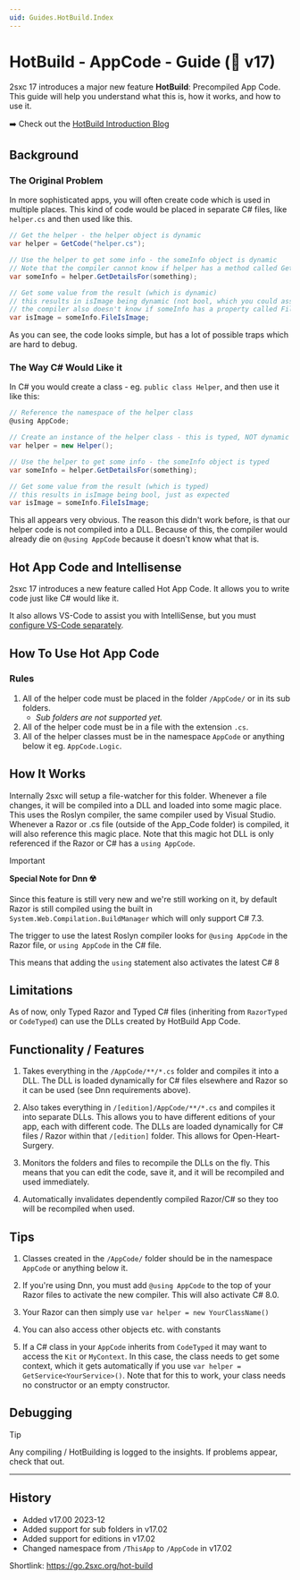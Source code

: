 ```yaml
---
uid: Guides.HotBuild.Index
---
```


# HotBuild - AppCode - Guide (🌟 v17)

2sxc 17 introduces a major new feature **HotBuild**: Precompiled App Code.
This guide will help you understand what this is, how it works, and how to use it.

➡️ Check out the [HotBuild Introduction Blog](https://2sxc.org/en/blog/post/scale-5-with-2sxc-hotbuild-on-the-5th-day)

## Background

### The Original Problem

In more sophisticated apps, you will often create code which is used in multiple places.
This kind of code would be placed in separate C# files, like `helper.cs` and then used like this.

```c#
// Get the helper - the helper object is dynamic
var helper = GetCode("helper.cs");

// Use the helper to get some info - the someInfo object is dynamic
// Note that the compiler cannot know if helper has a method called GetDetailsFor
var someInfo = helper.GetDetailsFor(something);

// Get some value from the result (which is dynamic)
// this results in isImage being dynamic (not bool, which you could assume)
// the compiler also doesn't know if someInfo has a property called FileIsImage
var isImage = someInfo.FileIsImage;
```

As you can see, the code looks simple, but has a lot of possible traps which are hard to debug.

### The Way C# Would Like it

In C# you would create a class - eg. `public class Helper`, and then use it like this:

```c#
// Reference the namespace of the helper class
@using AppCode;

// Create an instance of the helper class - this is typed, NOT dynamic
var helper = new Helper();

// Use the helper to get some info - the someInfo object is typed
var someInfo = helper.GetDetailsFor(something);

// Get some value from the result (which is typed)
// this results in isImage being bool, just as expected
var isImage = someInfo.FileIsImage;
```

This all appears very obvious.
The reason this didn't work before, is that our helper code is not compiled into a DLL.
Because of this, the compiler would already die on `@using AppCode` because it doesn't know what that is.

## Hot App Code and Intellisense

2sxc 17 introduces a new feature called Hot App Code.
It allows you to write code just like C# would like it.

It also allows VS-Code to assist you with IntelliSense,
but you must [configure VS-Code separately](xref:Guides.VsCode.Index).

## How To Use Hot App Code

### Rules

1. All of the helper code must be placed in the folder `/AppCode/` or in its sub folders.
    * _Sub folders are not supported yet._
1. All of the helper code must be in a file with the extension `.cs`.
1. All of the helper classes must be in the namespace `AppCode` or anything below it eg. `AppCode.Logic`.

## How It Works

Internally 2sxc will setup a file-watcher for this folder.
Whenever a file changes, it will be compiled into a DLL and loaded into some magic place.
This uses the Roslyn compiler, the same compiler used by Visual Studio.
Whenever a Razor or .cs file (outside of the App_Code folder) is compiled, it will also reference this magic place.
Note that this magic hot DLL is only referenced if the Razor or C# has a `using AppCode`.

> [!IMPORTANT]
> **Special Note for Dnn ☢️**
>
> Since this feature is still very new and we're still working on it,
> by default Razor is still compiled using the built in `System.Web.Compilation.BuildManager` which will only support C# 7.3.
>
> The trigger to use the latest Roslyn compiler looks for `@using AppCode` in the Razor file,
> or `using AppCode` in the C# file.
>
> This means that adding the `using` statement also activates the latest C# 8

## Limitations

As of now, only Typed Razor and Typed C# files (inheriting from `RazorTyped` or `CodeTyped`) can use the DLLs created by HotBuild App Code.

## Functionality / Features

1. Takes everything in the `/AppCode/**/*.cs` folder and compiles it into a DLL.
   The DLL is loaded dynamically for C# files elsewhere and Razor so it can be used (see Dnn requirements above).

1. Also takes everything in `/[edition]/AppCode/**/*.cs` and compiles it into separate DLLs.
   This allows you to have different editions of your app, each with different code.
   The DLLs are loaded dynamically for C# files / Razor within that `/[edition]` folder.
   This allows for Open-Heart-Surgery.

1. Monitors the folders and files to recompile the DLLs on the fly.
   This means that you can edit the code, save it, and it will be recompiled and used immediately.

1. Automatically invalidates dependently compiled Razor/C# so they too will be recompiled when used.

## Tips

1. Classes created in the `/AppCode/` folder should be in the namespace `AppCode` or anything below it.

1. If you're using Dnn, you must add `@using AppCode` to the top of your Razor files to activate the new compiler.
   This will also activate C# 8.0.

1. Your Razor can then simply use `var helper = new YourClassName()`

1. You can also access other objects etc. with constants

1. If a C# class in your `AppCode` inherits from `CodeTyped` it may want to access the `Kit` or `MyContext`.
   In this case, the class needs to get some context, which it gets automatically if you use
   `var helper = GetService<YourService>()`.
   Note that for this to work, your class needs no constructor or an empty constructor.

## Debugging

> [!TIP]
> Any compiling / HotBuilding is logged to the insights.
> If problems appear, check that out.


---

## History

* Added v17.00 2023-12
* Added support for sub folders in v17.02
* Added support for editions in v17.02
* Changed namespace from `/ThisApp` to `/AppCode` in v17.02

Shortlink: <https://go.2sxc.org/hot-build>
